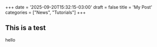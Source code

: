 +++
date = '2025-09-20T15:32:15-03:00'
draft = false
title = 'My Post'
categories = ["News", "Tutorials"]
+++

## This is a test

hello

